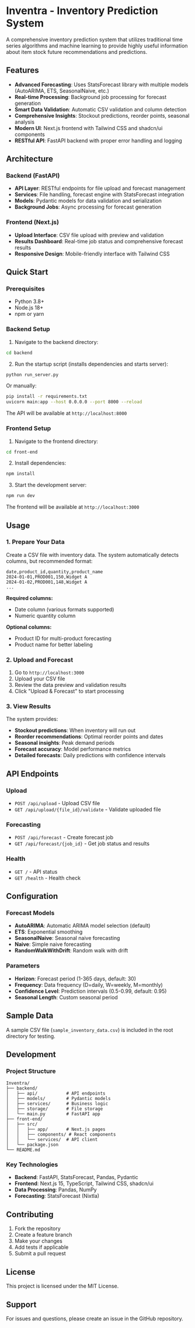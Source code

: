 # Inventra - Inventory Prediction System

A comprehensive inventory prediction system that utilizes traditional time series algorithms and machine learning to provide highly useful information about item stock future recommendations and predictions.

## Features

- **Advanced Forecasting**: Uses StatsForecast library with multiple models (AutoARIMA, ETS, SeasonalNaive, etc.)
- **Real-time Processing**: Background job processing for forecast generation
- **Smart Data Validation**: Automatic CSV validation and column detection
- **Comprehensive Insights**: Stockout predictions, reorder points, seasonal analysis
- **Modern UI**: Next.js frontend with Tailwind CSS and shadcn/ui components
- **RESTful API**: FastAPI backend with proper error handling and logging

## Architecture

### Backend (FastAPI)
- **API Layer**: RESTful endpoints for file upload and forecast management
- **Services**: File handling, forecast engine with StatsForecast integration
- **Models**: Pydantic models for data validation and serialization
- **Background Jobs**: Async processing for forecast generation

### Frontend (Next.js)
- **Upload Interface**: CSV file upload with preview and validation
- **Results Dashboard**: Real-time job status and comprehensive forecast results
- **Responsive Design**: Mobile-friendly interface with Tailwind CSS

## Quick Start

### Prerequisites
- Python 3.8+
- Node.js 18+
- npm or yarn

### Backend Setup

1. Navigate to the backend directory:
```bash
cd backend
```

2. Run the startup script (installs dependencies and starts server):
```bash
python run_server.py
```

Or manually:
```bash
pip install -r requirements.txt
uvicorn main:app --host 0.0.0.0 --port 8000 --reload
```

The API will be available at `http://localhost:8000`

### Frontend Setup

1. Navigate to the frontend directory:
```bash
cd front-end
```

2. Install dependencies:
```bash
npm install
```

3. Start the development server:
```bash
npm run dev
```

The frontend will be available at `http://localhost:3000`

## Usage

### 1. Prepare Your Data

Create a CSV file with inventory data. The system automatically detects columns, but recommended format:

```csv
date,product_id,quantity,product_name
2024-01-01,PROD001,150,Widget A
2024-01-02,PROD001,148,Widget A
...
```

**Required columns:**
- Date column (various formats supported)
- Numeric quantity column

**Optional columns:**
- Product ID for multi-product forecasting
- Product name for better labeling

### 2. Upload and Forecast

1. Go to `http://localhost:3000`
2. Upload your CSV file
3. Review the data preview and validation results
4. Click "Upload & Forecast" to start processing

### 3. View Results

The system provides:
- **Stockout predictions**: When inventory will run out
- **Reorder recommendations**: Optimal reorder points and dates
- **Seasonal insights**: Peak demand periods
- **Forecast accuracy**: Model performance metrics
- **Detailed forecasts**: Daily predictions with confidence intervals

## API Endpoints

### Upload
- `POST /api/upload` - Upload CSV file
- `GET /api/upload/{file_id}/validate` - Validate uploaded file

### Forecasting
- `POST /api/forecast` - Create forecast job
- `GET /api/forecast/{job_id}` - Get job status and results

### Health
- `GET /` - API status
- `GET /health` - Health check

## Configuration

### Forecast Models
- **AutoARIMA**: Automatic ARIMA model selection (default)
- **ETS**: Exponential smoothing
- **SeasonalNaive**: Seasonal naive forecasting
- **Naive**: Simple naive forecasting
- **RandomWalkWithDrift**: Random walk with drift

### Parameters
- **Horizon**: Forecast period (1-365 days, default: 30)
- **Frequency**: Data frequency (D=daily, W=weekly, M=monthly)
- **Confidence Level**: Prediction intervals (0.5-0.99, default: 0.95)
- **Seasonal Length**: Custom seasonal period

## Sample Data

A sample CSV file (`sample_inventory_data.csv`) is included in the root directory for testing.

## Development

### Project Structure
```
Inventra/
├── backend/
│   ├── api/           # API endpoints
│   ├── models/        # Pydantic models
│   ├── services/      # Business logic
│   ├── storage/       # File storage
│   └── main.py        # FastAPI app
├── front-end/
│   ├── src/
│   │   ├── app/       # Next.js pages
│   │   ├── components/ # React components
│   │   └── services/  # API client
│   └── package.json
└── README.md
```

### Key Technologies
- **Backend**: FastAPI, StatsForecast, Pandas, Pydantic
- **Frontend**: Next.js 15, TypeScript, Tailwind CSS, shadcn/ui
- **Data Processing**: Pandas, NumPy
- **Forecasting**: StatsForecast (Nixtla)

## Contributing

1. Fork the repository
2. Create a feature branch
3. Make your changes
4. Add tests if applicable
5. Submit a pull request

## License

This project is licensed under the MIT License.

## Support

For issues and questions, please create an issue in the GitHub repository.
